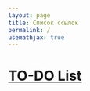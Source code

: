 ```yaml
---
layout: page
title: Список ссылок
permalink: /
usemathjax: true
---
```

# [TO-DO List](/to-do_list/)